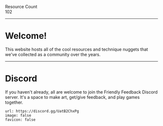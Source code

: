 <div markdown="1" class="ff_badge">
<div markdown="1" class="ff_badge_title">Resource Count</div>
<div markdown="1" class="ff_badge_value">102</div>
</div>

___

# Welcome!

This website hosts all of the cool resources and technique nuggets that we've collected as a community over the years. 

---
# Discord
If you haven't already, all are welcome to join the Friendly Feedback Discord server. It's a space to make art, get/give feedback, and play games together.

```embed
url: https://discord.gg/UatB2ChxPg
image: false
favicon: false
```